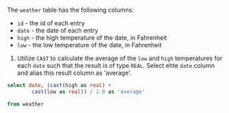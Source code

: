 The `weather` table has the following columns:
- `id` - the id of each entry
- `date` - the date of each entry
- `high` - the high temperature of the date, in Fahrenheit
- `low` - the low temperature of the date, in Fahrenheit

1. Utilize `CAST` to calculate the average of the `low` and  `high` temperatures for each `date` such that the result is of type `REAL`. Select ehte `date` column and alias this result column as 'average'.

```sql
select date, (cast(high as real) +
        cast(low as real)) / 2.0 as 'average'

from weather
```

